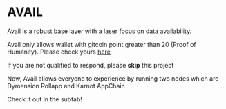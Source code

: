 # AVAIL

Avail is a robust base layer with a laser focus on data availability.

Avail only allows wallet with gitcoin point greater than 20 (Proof of Humanity). Please check yours [here](https://passport.gitcoin.co/)

If you are not qualified to respond, please **skip** this project

Now, Avail allows everyone to experience by running two nodes which are Dymension Rollapp and Karnot AppChain

Check it out in the subtab!

